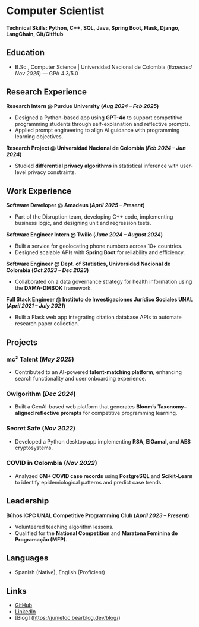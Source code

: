 # Computer Scientist  

#### Technical Skills: Python, C++, SQL, Java, Spring Boot, Flask, Django, LangChain, Git/GitHub  

## Education  
- B.Sc., Computer Science | Universidad Nacional de Colombia (_Expected Nov 2025_) — GPA 4.3/5.0  

## Research Experience  
**Research Intern @ Purdue University (_Aug 2024 – Feb 2025_)**  
- Designed a Python-based app using **GPT-4o** to support competitive programming students through self-explanation and reflective prompts.  
- Applied prompt engineering to align AI guidance with programming learning objectives.  

**Research Project @ Universidad Nacional de Colombia (_Feb 2024 – Jun 2024_)**  
- Studied **differential privacy algorithms** in statistical inference with user-level privacy constraints.  

## Work Experience  
**Software Developer @ Amadeus (_April 2025 – Present_)**  
- Part of the Disruption team, developing C++ code, implementing business logic, and designing unit and regression tests.  

**Software Engineer Intern @ Twilio (_June 2024 – August 2024_)**  
- Built a service for geolocating phone numbers across 10+ countries.  
- Designed scalable APIs with **Spring Boot** for reliability and efficiency.  

**Software Engineer @ Dept. of Statistics, Universidad Nacional de Colombia (_Oct 2023 – Dec 2023_)**  
- Collaborated on a data governance strategy for health information using the **DAMA-DMBOK** framework.  

**Full Stack Engineer @ Instituto de Investigaciones Jurídico Sociales UNAL (_April 2021 – July 2021_)**  
- Built a Flask web app integrating citation database APIs to automate research paper collection.  


## Projects  
### mc² Talent (_May 2025_)  
- Contributed to an AI-powered **talent-matching platform**, enhancing search functionality and user onboarding experience.  

### Owlgorithm (_Dec 2024_)  
- Built a GenAI-based web platform that generates **Bloom’s Taxonomy–aligned reflective prompts** for competitive programming learning.  

### Secret Safe (_Nov 2022_)  
- Developed a Python desktop app implementing **RSA, ElGamal, and AES** cryptosystems.  

### COVID in Colombia (_Nov 2022_)  
- Analyzed **6M+ COVID case records** using **PostgreSQL** and **Scikit-Learn** to identify epidemiological patterns and predict case trends.  

## Leadership  
**Búhos ICPC UNAL Competitive Programming Club (_April 2023 – Present_)**  
- Volunteered teaching algorithm lessons.  
- Qualified for the **National Competition** and **Maratona Feminina de Programação (MFP)**.  

## Languages  
- Spanish (Native), English (Proficient)  

## Links  
- [GitHub](https://github.com/junietoc)  
- [LinkedIn](https://www.linkedin.com/in/juliana-nieto-c%C3%A1rdenas-5ba3491b6/)
- [Blog] (https://junietoc.bearblog.dev/blog/)
